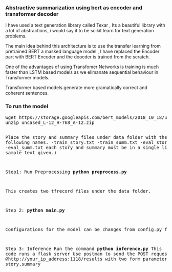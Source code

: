 <h3>Abstractive summarization using bert as encoder and transformer decoder</h3>

I have used a text generation library called Texar , Its a beautiful library with a lot of abstractions, i would say it to be 
scikit learn for text generation problems.

The main idea behind this architecture is to use the transfer learning from pretrained BERT a masked language model ,
I have replaced the Encoder part with BERT Encoder and the deocder is trained from the scratch.

One of the advantages of using Transfomer Networks is training is much faster than LSTM based models as we elimanate sequential behaviour in Transformer models.

Transformer based models generate more gramatically correct  and coherent sentences.


<h3>To run the model</h3>
<pre>
wget https://storage.googleapis.com/bert_models/2018_10_18/uncased_L-12_H-768_A-12.zip 
unzip uncased_L-12_H-768_A-12.zip

Place the story and summary files under data folder with the following names.
-train_story.txt
-train_summ.txt
-eval_story.txt
-eval_summ.txt
each story and summary must be in a single line (see sample text given.)


Step1:
Run Preprocessing
<b>python preprocess.py</b>

This creates two tfrecord files under the data folder.

Step 2:
<b>python main.py</b>

Configurations for the model can be changes from config.py file

Step 3:
Inference 
Run the command <b>python inference.py</b>
This code runs a flask server 
Use postman to send the POST request @http://your_ip_address:1118/results
with two form parameters story,summary



</pre>


